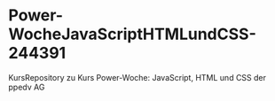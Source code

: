 # Power-WocheJavaScriptHTMLundCSS-244391
KursRepository zu Kurs Power-Woche: JavaScript, HTML und CSS der ppedv AG
